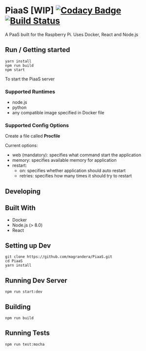 # PiaaS [WIP] [![Codacy Badge](https://api.codacy.com/project/badge/Grade/033dce0002f642758d8f0634268f6813)](https://www.codacy.com/app/m.granderath/PiaaS?utm_source=github.com&amp;utm_medium=referral&amp;utm_content=magrandera/PiaaS&amp;utm_campaign=Badge_Grade) [![Build Status](https://travis-ci.org/magrandera/PiaaS.svg?branch=master)](https://travis-ci.org/magrandera/PiaaS)

A PaaS built for the Raspberry Pi. Uses Docker, React and Node.js

## Run / Getting started

```shell
yarn install
npm run build
npm start
```

To start the PiaaS server

### Supported Runtimes

- node.js
- python
- any compatible image specified in Docker file

### Supported Config Options

Create a file called **Procfile**

Current options:
- web (mandatory): specifies what command start the application
- memory: specifies available memory for application
- restart:
  - on: specifies whether application should auto restart
  - retries: specifies how many times it should try to restart

## Developing

## Built With

- Docker
- Node.js (> 8.0)
- React

## Setting up Dev

```shell
git clone https://github.com/magrandera/PiaaS.git
cd PiaaS
yarn install
```

## Running Dev Server

```shell
npm run start:dev
```

## Building

```shell
npm run build
```

## Running Tests

```shell
npm run test:mocha
```

